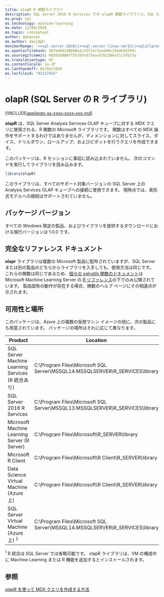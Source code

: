 ```yaml
---
title: olapR R 関数ライブラリ
description: SQL Server 2016 R Services での olapR 関数ライブラリと、SQL Server Machine Learning Services (R 付属) の概要について説明します。
ms.prod: sql
ms.technology: machine-learning
ms.date: 12/04/2018
ms.topic: conceptual
author: dphansen
ms.author: davidph
monikerRange: '>=sql-server-2016||>=sql-server-linux-ver15||=sqlallproducts-allversions'
ms.openlocfilehash: 507bd04140880a3c15f1e72eed49c29ade56769c
ms.sourcegitcommit: 68583d986ff5539fed73eacb7b2586a71c37b1fa
ms.translationtype: HT
ms.contentlocale: ja-JP
ms.lasthandoff: 04/04/2020
ms.locfileid: "81117415"
---
```

# <a name="olapr-r-library-in-sql-server"></a>olapR (SQL Server の R ライブラリ)
[!INCLUDE[appliesto-ss-xxxx-xxxx-xxx-md](../../includes/appliesto-ss-xxxx-xxxx-xxx-md.md)]

**olapR** は、SQL Server Analysis Services OLAP キューブに対する MDX クエリに使用される、R 関数の Microsoft ライブラリです。 関数はすべての MDX 操作をサポートするわけではありませんが、ディメンションに対してスライス、ダイス、ドリルダウン、ロールアップ、およびピボットを行うクエリを作成できます。 

このパッケージは、R セッションに事前に読み込まれていません。 次のコマンドを実行してライブラリを読み込みます。

```R
library(olapR)
```

このライブラリは、すべてのサポート対象バージョンの SQL Server 上の Analysis Services OLAP キューブへの接続に使用できます。 現時点では、表形式モデルへの接続はサポートされていません。

## <a name="package-version"></a>パッケージ バージョン

すべての Windows 限定の製品、およびライブラリを提供するダウンロードにおける現行バージョンは 1.0.0 です。

## <a name="full-reference-documentation"></a>完全なリファレンス ドキュメント

**olapr** ライブラリは複数の Microsoft 製品に配布されていますが、SQL Server または別の製品のどちらからライブラリを入手しても、使用方法は同じです。 これらの関数は同じであるため、[個々の sqlrutils 関数のドキュメント](https://docs.microsoft.com/machine-learning-server/r-reference/olapr/olapr)は Microsoft Machine Learning Server の [R リファレンス](https://docs.microsoft.com/machine-learning-server/r-reference/introducing-r-server-r-package-reference)の下でのみ公開されています。 製品固有の動作が存在する場合、関数のヘルプ ページにその相違点が示されます。

## <a name="availability-and-location"></a>可用性と場所

このパッケージは、Azure 上の複数の仮想マシン イメージの他に、次の製品にも用意されています。 パッケージの場所はそれに応じて異なります。

Product | Location |
--------|----------|
SQL Server Machine Learning Services (R 統合あり) | C:\Program Files\Microsoft SQL Server\MSSQL14.MSSQLSERVER\R_SERVICES\library | 
SQL Server 2016 R Services | C:\Program Files\Microsoft SQL Server\MSSQL13.MSSQLSERVER\R_SERVICES\library
Microsoft Machine Learning Server (R Server) | C:\Program Files\Microsoft\R_SERVER\library |
Microsoft R Client | C:\Program Files\Microsoft\R Client\R_SERVER\library |
Data Science Virtual Machine (Azure 上) | C:\Program Files\Microsoft\R Client\R_SERVER\library |
SQL Server Virtual Machine (Azure 上) <sup>1</sup> | C:\Program Files\Microsoft SQL Server\MSSQL14.MSSQLSERVER\R_SERVICES\library |

<sup>1</sup> R 統合は SQL Server では省略可能です。 olapR ライブラリは、VM の構成中に Machine Learning または R 機能を追加するとインストールされます。


## <a name="see-also"></a>参照

[olapR を使って MDX クエリを作成する方法](how-to-create-mdx-queries-using-olapr.md)
